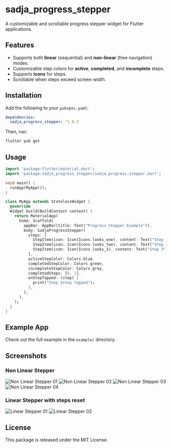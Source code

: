 # sadja_progress_stepper

A customizable and scrollable progress stepper widget for Flutter applications.

## Features
- Supports both **linear** (sequential) and **non-linear** (free navigation) modes.
- Customizable step colors for **active**, **completed**, and **incomplete** steps.
- Supports **icons** for steps.
- Scrollable when steps exceed screen width.

## Installation
Add the following to your `pubspec.yaml`:
```yaml
dependencies:
  sadja_progress_stepper: ^1.0.3
```

Then, run:

```bash
flutter pub get
```

## Usage

```dart
import 'package:flutter/material.dart';
import 'package:sadja_progress_stepper/sadja_progress_stepper.dart';

void main() {
  runApp(MyApp());
}

class MyApp extends StatelessWidget {
  @override
  Widget build(BuildContext context) {
    return MaterialApp(
      home: Scaffold(
        appBar: AppBar(title: Text("Progress Stepper Example")),
        body: SadjaProgressStepper(
          steps: [
            StepItem(icon: Icon(Icons.looks_one), content: Text("Step 1")),
            StepItem(icon: Icon(Icons.looks_two), content: Text("Step 2")),
            StepItem(icon: Icon(Icons.looks_3), content: Text("Step 3")),
          ],
          activeStepColor: Colors.blue,
          completedStepColor: Colors.green,
          incompleteStepColor: Colors.grey,
          completedSteps: [0, 1],
          onStepTapped: (step) {
            print("Step $step tapped");
          },
        ),
      ),
    );
  }
}
```

## Example App

Check out the full example in the `example/` directory.

## Screenshots

### Non Linear Stepper  
![Non Linear Stepper 01](example/screenshots/non-linear-stepper01.png)
![Non Linear Stepper 02](example/screenshots/non-linear-stepper02.png)
![Non Linear Stepper 03](example/screenshots/non-linear-stepper03.png)
![Non Linear Stepper 04](example/screenshots/non-linear-stepper04-step-reset.png)


### Linear Stepper with steps reset 
![Linear Stepper 01](example/screenshots/linear-stepper-with-step-reset01.png)
![Linear Stepper 02](example/screenshots/linear-stepper-with-step-reset02.png)

## License

This package is released under the MIT License.